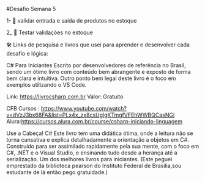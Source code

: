  #Desafio Semana 5

1- 📁 validar entrada e saída de produtos no estoque

2_ 📁 Testar validações no estoque


🛠️ Links de pesquisa e livros que usei para aprender e desenvolver cada desafio e lógica:

C# Para Iniciantes Escrito por desenvolvedores de referência no Brasil, sendo um ótimo livro com conteúdo bem abrangente e exposto de forma bem clara e intuitiva. Outro ponto bem legal deste livro é o foco em exemplos utilizando o VS Code.

Link: https://livrocsharp.com.br
Valor: Gratuito

 CFB Cursos : https://www.youtube.com/watch?v=dVzJ3bx68FA&list=PLx4x_zx8csUglgKTmgfVFEhWWBQCasNGi
 Alura:https://cursos.alura.com.br/course/csharp-iniciando-linguagem


 Use a Cabeça! C#
Este livro tem uma didática ótima, onde a leitura não se torna cansativa e explica detalhadamente a orientação a objetos em C#. Construído para ser assimilado rapidamente pela sua mente, com o foco em C#, .NET e o Visual Studio, e ensinando tudo desde a herança até a serialização. Um dos melhores livros para iniciantes. (Este peguei emprestado da biblioteca pearson do Instituto Federal de Brasília,sou estudante de lá então pego gratuidade.)
